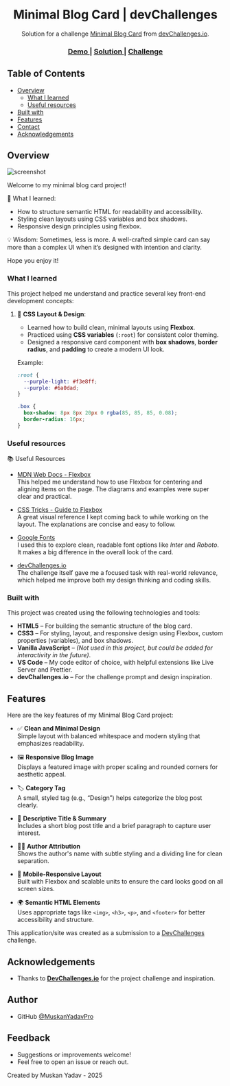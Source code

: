 <h1 align="center">Minimal Blog Card | devChallenges</h1>

<div align="center">
   Solution for a challenge <a href="https://devchallenges.io/challenge/minimal-blog-card" target="_blank">Minimal Blog Card</a> from <a href="http://devchallenges.io" target="_blank">devChallenges.io</a>.
</div>

<div align="center">
  <h3>
    <a href="https://muskanyadavpro.github.io/Minimal_Blog_Card/">
      Demo
    </a>
    <span> | </span>
    <a href="https://github.com/MuskanYadavPro/Minimal_Blog_Card">
      Solution
    </a>
    <span> | </span>
    <a href="https://devchallenges.io/challenge/minimal-blog-card">
      Challenge
    </a>
  </h3>
</div>

<!-- TABLE OF CONTENTS -->

## Table of Contents

- [Overview](#overview)
  - [What I learned](#what-i-learned)
  - [Useful resources](#useful-resources)
- [Built with](#built-with)
- [Features](#features)
- [Contact](#contact)
- [Acknowledgements](#acknowledgements)

<!-- OVERVIEW -->

## Overview

![screenshot](https://github.com/user-attachments/assets/aec1e5ee-37e9-48ab-889a-80bf5a143b8d)

Welcome to my minimal blog card project!

🧠 What I learned:
- How to structure semantic HTML for readability and accessibility.
- Styling clean layouts using CSS variables and box shadows.
- Responsive design principles using flexbox.

💡 Wisdom:
Sometimes, less is more. A well-crafted simple card can say more than a complex UI when it’s designed with intention and clarity.

Hope you enjoy it!

### What I learned

This project helped me understand and practice several key front-end development concepts:

1. 📐 **CSS Layout & Design**:
   - Learned how to build clean, minimal layouts using **Flexbox**.
   - Practiced using **CSS variables** (`:root`) for consistent color theming.
   - Designed a responsive card component with **box shadows**, **border radius**, and **padding** to create a modern UI look.

   Example:
   ```css
   :root {
     --purple-light: #f3e8ff;
     --purple: #6a0dad;
   }

   .box {
     box-shadow: 8px 8px 20px 0 rgba(85, 85, 85, 0.08);
     border-radius: 16px;
   }

### Useful resources

📚 Useful Resources

- [MDN Web Docs - Flexbox](https://developer.mozilla.org/en-US/docs/Web/CSS/CSS_flexible_box_layout/Basic_Concepts_of_Flexbox)  
  This helped me understand how to use Flexbox for centering and aligning items on the page. The diagrams and examples were super clear and practical.

- [CSS Tricks - Guide to Flexbox](https://css-tricks.com/snippets/css/a-guide-to-flexbox/)  
  A great visual reference I kept coming back to while working on the layout. The explanations are concise and easy to follow.

- [Google Fonts](https://fonts.google.com/)  
  I used this to explore clean, readable font options like *Inter* and *Roboto*. It makes a big difference in the overall look of the card.

- [devChallenges.io](https://www.devchallenges.io/)  
  The challenge itself gave me a focused task with real-world relevance, which helped me improve both my design thinking and coding skills.


### Built with

This project was created using the following technologies and tools:

- **HTML5** – For building the semantic structure of the blog card.
- **CSS3** – For styling, layout, and responsive design using Flexbox, custom properties (variables), and box shadows.
- **Vanilla JavaScript** – *(Not used in this project, but could be added for interactivity in the future)*.
- **VS Code** – My code editor of choice, with helpful extensions like Live Server and Prettier.
- **devChallenges.io** – For the challenge prompt and design inspiration.

## Features

Here are the key features of my Minimal Blog Card project:

- ✅ **Clean and Minimal Design**  
  Simple layout with balanced whitespace and modern styling that emphasizes readability.

- 🖼️ **Responsive Blog Image**  
  Displays a featured image with proper scaling and rounded corners for aesthetic appeal.

- 🏷️ **Category Tag**  
  A small, styled tag (e.g., “Design”) helps categorize the blog post clearly.

- 📝 **Descriptive Title & Summary**  
  Includes a short blog post title and a brief paragraph to capture user interest.

- 👩‍💻 **Author Attribution**  
  Shows the author's name with subtle styling and a dividing line for clean separation.

- 📱 **Mobile-Responsive Layout**  
  Built with Flexbox and scalable units to ensure the card looks good on all screen sizes.

- 🌍 **Semantic HTML Elements**  
  Uses appropriate tags like `<img>`, `<h3>`, `<p>`, and `<footer>` for better accessibility and structure.

This application/site was created as a submission to a [DevChallenges](https://devchallenges.io/challenges-dashboard) challenge.

## Acknowledgements

- Thanks to **[DevChallenges.io](https://devchallenges.io/)** for the project challenge and inspiration.

## Author

- GitHub [@MuskanYadavPro](https://github.com/MuskanYadavPro/)

## Feedback
 - Suggestions or improvements welcome!
 - Feel free to open an issue or reach out.


Created by Muskan Yadav - 2025
